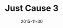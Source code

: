 ---
layout: album
date: 2015-11-30
title: Just Cause 3
developer: Avalanche Studios
card-image: 3
card-offset: 0
banner-image: 4
banner-offset: 0
---